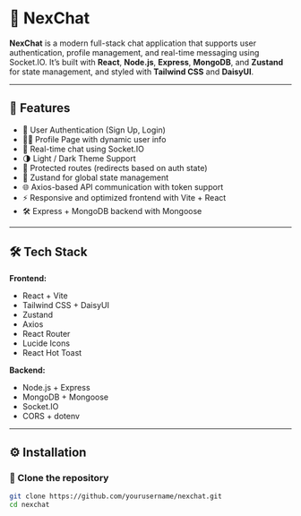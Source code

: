 # 💬 NexChat

**NexChat** is a modern full-stack chat application that supports user authentication, profile management, and real-time messaging using Socket.IO. It’s built with **React**, **Node.js**, **Express**, **MongoDB**, and **Zustand** for state management, and styled with **Tailwind CSS** and **DaisyUI**.

---

## 🚀 Features

- 🔐 User Authentication (Sign Up, Login)
- 🧑‍💼 Profile Page with dynamic user info
- 💬 Real-time chat using Socket.IO
- 🌗 Light / Dark Theme Support
- 🔁 Protected routes (redirects based on auth state)
- 🧠 Zustand for global state management
- 🌐 Axios-based API communication with token support
- ⚡ Responsive and optimized frontend with Vite + React
- 🛠️ Express + MongoDB backend with Mongoose

---


## 🛠️ Tech Stack

**Frontend:**

- React + Vite
- Tailwind CSS + DaisyUI
- Zustand
- Axios
- React Router
- Lucide Icons
- React Hot Toast

**Backend:**

- Node.js + Express
- MongoDB + Mongoose
- Socket.IO
- CORS + dotenv

---

## ⚙️ Installation

### 📁 Clone the repository

```bash
git clone https://github.com/yourusername/nexchat.git
cd nexchat
